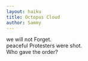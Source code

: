 ```yaml
---
layout: haiku
title: Octopus Cloud
author: Sammy
---
```


we will not Forget.<br>
peaceful Protesters were shot.<br>
Who gave the order?<br>
